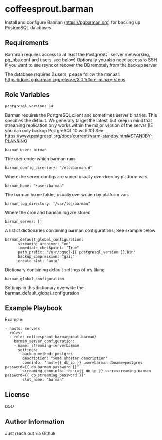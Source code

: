 coffeesprout.barman
=========

Install and configure Barman (https://pgbarman.org) for backing up PostgreSQL databases

Requirements
------------

Barmnan requires access to at least the PostgreSQL server (networking, pg\_hba.conf and users, see below)
Optionally you also need access to SSH if you want to use rsync or recover the DB remotely from the backup server

The database requires 2 users, please follow the manual: https://docs.pgbarman.org/release/3.0.1/#preliminary-steps

Role Variables
--------------

    postgresql_version: 14

Barman requires the PostgreSQL client and sometimes server binaries. This specifies the default.
We generally target the latest, but keep in mind that streaming replication only works within the major version of the server (IE you can only backup PostgreSQL 10 with 10) See: https://www.postgresql.org/docs/current/warm-standby.html#STANDBY-PLANNING

    barman_user: barman

The user under which barman runs

    barman_config_directory: "/etc/barman.d"

Where the server configs are stored usually overriden by platform vars

    barman_home: "/user/barman"

The barman home folder, usually overwritten by platform vars

    barman_log_directory: "/var/log/barman"

Where the cron and barman log are stored

    barman_server: []

A list of dictionaries containing barman configurations; See example below

    barman_default_global_configuration:
          streaming_archiver: "on"
          immediate_checkpoint: "True"
          path_prefix: "/usr/pgsql-{{ postgresql_version }}/bin"
          backup_compression: "gzip"
          create_slot: "auto"

Dictionary containing default settings of my liking

    barman_global_configuration

Settings in this dictionary overwrite the barman\_default\_global\_configuration


Example Playbook
----------------

Example:

    - hosts: servers
      roles:
      - role: coffeesprout.barmanprout.barman/
        barman_server_configuration:
        - name: streaming-serverbarman
          settings:
            backup_method: postgres	
            description: "Some shorter description"
            conninfo: "host={{ db_ip }} user=barman dbname=postgres password={{ db_barman_password }}"
            streaming_conninfo: "host={{ db_ip }} user=streaming_barman password={{ db_streaming_password }}"
            slot_name: "barman"

License
-------

BSD

Author Information
------------------

Just reach out via Github
